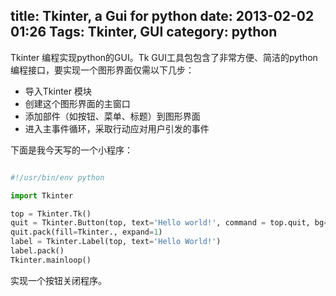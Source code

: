 title: Tkinter, a Gui for python
date: 2013-02-02 01:26
Tags: Tkinter, GUI
category: python
---

Tkinter 编程实现python的GUI。Tk GUI工具包包含了非常方便、简洁的python编程接口，要实现一个图形界面仅需以下几步：

- 导入Tkinter 模块
- 创建这个图形界面的主窗口
- 添加部件（如按钮、菜单、标题）到图形界面
- 进入主事件循环，采取行动应对用户引发的事件

下面是我今天写的一个小程序：
``` python

#!/usr/bin/env python

import Tkinter

top = Tkinter.Tk()
quit = Tkinter.Button(top, text='Hello world!', command = top.quit, bg='blue', fg='white')
quit.pack(fill=Tkinter., expand=1)
label = Tkinter.Label(top, text='Hello World!')
label.pack()
Tkinter.mainloop()

```
实现一个按钮关闭程序。
